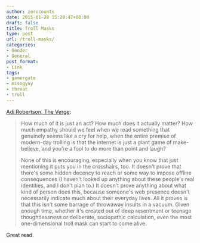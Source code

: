 ```yaml
---
author: zerocounts
date: 2015-01-28 15:20:47+00:00
draft: false
title: Troll Masks
type: post
url: /troll-masks/
categories:
- Gender
- General
post_format:
- Link
tags:
- gamergate
- misogyny
- threat
- troll
---
```


[Adi Robertson, The Verge](http://www.theverge.com/2015/1/28/7923491/anita-sarkeesian-week-of-sexist-twitter-harassment):


<blockquote>How much of it is just an act? How much does it actually matter? How much empathy should we feel when we read something that genuinely seems like a cry for help, when the entire premise of modern-day trolling is that the internet is just a giant game of make-believe, and you're a fool to do more than point and laugh?

None of this is encouraging, especially when you know that just mentioning it puts you in the crosshairs, too. It doesn't prove that there's some hidden decency to reach or some way to impose offline consequences (I haven't looked up anything about these people's real identities, and I don't plan to.) It doesn't prove anything about what kind of person does this, because someone's web presence doesn't necessarily indicate much about their everyday lives. All it proves is that this isn't some barrage of throwaway insults in a vacuum. Given enough time, whether it's created out of deep resentment or teenage thoughtlessness or deliberate, sociopathic calculation, even the most one-dimensional troll mask can start to come alive.</blockquote>


Great read.
